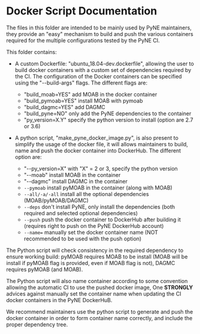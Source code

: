 Docker Script Documentation
===========================

The files in this folder are intended to be mainly used by PyNE maintainers,
they provide an "easy" mechanism to build and push the various containers
required for the multiple configurations tested by the PyNE CI.

This folder contains:

- A custom Dockerfile: "ubuntu_18.04-dev.dockerfile", allowing the user 
to build docker containers with a custom set of
  dependencies required by the CI. The configuration of the Docker containers
  can be specified using the "--build-args" flags. The different flags are:
    
    - "build_moab=YES" add MOAB in the docker container
    - "build_pymoab=YES" install MOAB with pymoab
    - "build_dagmc=YES" add DAGMC 
    - "build_pyne=NO" only add the PyNE dependencies to the container
    - "py_version=X.Y" specify the python version to install (option are 2.7 or
      3.6)

- A python script, "make_pyne_docker_image.py", is also present to simplify the usage of the docker file, it
  will allows maintainers to build, name and push the docker container into
  DockerHub. The different option are:
    
    - "--py_version=X" with "X" = 2 or 3, specify the python version
    - "--moab" install MOAB in the container
    - "--dagmc" install DAGMC in the container
    - `--pymoab` install pyMOAB in the container (along with MOAB)
    - `--all/-a/-all` install all the optional dependencies (MOAB/pyMOAB/DAGMC)
    - `--deps` don't install PyNE, only install the dependencies (both required and selected optional dependencies)
    - `--push` push the docker container to DockerHub after building it
      (requires right to push on the PyNE DockerHub account)
    - `--name=` manually set the docker container name (NOT recommended to be used
      with the push option)


The Python script will check consistency in the required dependency to ensure
working build: pyMOAB requires MOAB to be install (MOAB will be install if
pyMOAB flag is provided, even if MOAB flag is not), DAGMC requires pyMOAB (and
MOAB).

The Python script will also name container according to some
convention allowing the automatic CI to use the pushed docker image, One
**STRONGLY** advices against manually set the container name when updating the CI
docker containers in the PyNE DockerHuB. 


We recommend maintainers use the python script to generate and push the docker
container in order to form container name correctly, and include the proper
dependency tree.
